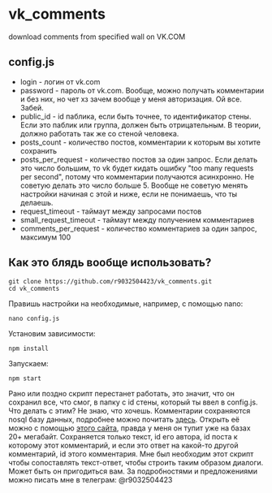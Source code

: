 # vk_comments
download comments from specified wall on VK.COM

## config.js

- login - логин от vk.com
- password - пароль от vk.com. Вообще, можно получать комментарии и без них, но чет хз зачем вообще у меня авторизация. Ой все. Забей.
- public_id - id паблика, если быть точнее, то идентификатор стены. Если это паблик или группа, должен быть отрицательным. В теории, должно работать так же со стеной человека.
- posts_count - количество постов, комментарии к которым вы хотите сохранить
- posts_per_request - количество постов за один запрос. Если делать это число большим, то vk будет кидать ошибку "too many requests per second", потому что комментарии получаются асинхронно. Не советую делать это число больше 5. Вообще не советую менять настройки начиная с этой и ниже, если не понимаешь, что ты делаешь.
- request_timeout - таймаут между запросами постов
- small_request_timeout - таймаут между получением комментариев
- comments_per_request - количество комментариев за один запрос, максимум 100

## Как это блядь вообще использовать?

```
git clone https://github.com/r9032504423/vk_comments.git
cd vk_comments
```

Правишь настройки на необходимые, например, с помощью nano:
```
nano config.js
```

Установим зависимости:
```
npm install
```

Запускаем:
```
npm start
```

Рано или поздно скрипт перестанет работать, это значит, что он сохранил все, что смог, в папку с id стены, который ты ввел в config.js. Что делать с этим? Не знаю, что хочешь. Комментарии сохраняются nosql базу данных, подробнее можно почитать [здесь](https://docs.totaljs.com/latest/en.html#api~Database). Открыть её можно с помощью [этого сайта](https://nosql.totaljs.com/), правда у меня он тупит уже на базах 20+ мегабайт. Сохраняется только текст, id его автора, id поста к которому этот комментарий, и если это ответ на какой-то другой комментарий, id этого комментария.
Мне был необходим этот скрипт чтобы сопоставлять текст-ответ, чтобы строить таким образом диалоги. Может быть он пригодиться вам. За подробностями и предложениями можно писать мне в телеграм: @r9032504423

